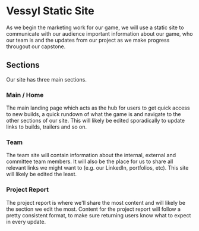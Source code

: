# Vessyl Static Site

As we begin the marketing work for our game, we will use a static site to communicate with our audience important information about our game, who our team is and the updates from our project as we make progress througout our capstone.

## Sections
Our site has three main sections. 

### Main / Home

The main landing page which acts as the hub for users to get quick access to new builds, a quick rundown of what the game is and navigate to the other sections of our site. This will likely be edited sporadically to update links to builds, trailers and so on.

### Team

The team site will contain information about the internal, external and committee team members. It will also be the place for us to share all relevant links we might want to (e.g. our LinkedIn, portfolios, etc). This site will likely be edited the least.

### Project Report

The project report is where we'll share the most content and will likely be the section we edit the most. Content for the project report will follow a pretty consistent format, to make sure returning users know what to expect in every update.
